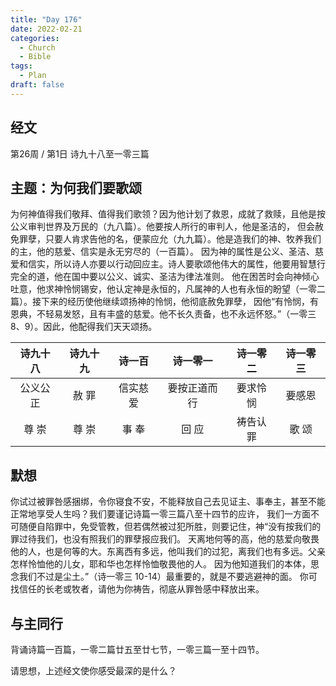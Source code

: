 ```yaml
---
title: "Day 176"
date: 2022-02-21
categories:
  - Church
  - Bible
tags:
  - Plan
draft: false
---
```


## 经文
第26周 / 第1日 诗九十八至一零三篇

## 主题：为何我们要歌颂
为何神值得我们敬拜、值得我们歌领？因为他计划了救恩，成就了救赎，且他是按公义审判世界及万民的（九八篇）。他要按人所行的审判人，他是圣洁的，
但会赦免罪孽，只要人肯求告他的名，便蒙应允（九九篇）。他是造我们的神、牧养我们的主，他的慈爱、信实是永无穷尽的（一百篇）。
因为神的属性是公义、圣洁、慈爱和信实，所以诗人亦要以行动回应主。诗人要歌颂他伟大的属性，他要用智慧行完全的道，他在国中要以公义、诚实、圣洁为律法准则。
他在困苦时会向神倾心吐意，他求神怜悯锡安，他认定神是永恒的，凡属神的人也有永恒的盼望（一零二篇）。接下来的经历使他继续颂扬神的怜悯，他彻底赦免罪孽，
因他“有怜悯，有恩典，不轻易发怒，且有丰盛的慈爱。他不长久责备，也不永远怀怒。”（一零三   8、9）。因此，他配得我们天天颂扬。

|  诗九十八  |  诗九十九  |  诗一百   |   诗一零一   |  诗一零二  |  诗一零三  |
|:------:|:------:|:------:|:--------:|:------:|:------:|
|  公义公正  |  赦 罪   |  信实慈爱  |  要按正道而行  |  要求怜悯  |  要感恩   |
|  尊 崇   |  尊 崇   |  事 奉   |   回 应    |  祷告认罪  |  歌 颂   |

## 默想
你试过被罪咎感捆绑，令你寝食不安，不能释放自己去见证主、事奉主，甚至不能正常地享受人生吗？我们要谨记诗篇一零三篇八至十四节的应许，
我们一方面不可随便自陷罪中，免受管教，但若偶然被过犯所胜，则要记住，神“没有按我们的罪过待我们，也没有照我们的罪孽报应我们。
天离地何等的高，他的慈爱向敬畏他的人，也是何等的大。东离西有多远，他叫我们的过犯，离我们也有多远。父亲怎样怜恤他的儿女，耶和华也怎样怜恤敬畏他的人。
因为他知道我们的本体，思念我们不过是尘土。”（诗一零三  10-14）最重要的，就是不要逃避神的面。
你可找信任的长老或牧者，请他为你祷告，彻底从罪咎感中释放出来。

## 与主同行
背诵诗篇一百篇，一零二篇廿五至廿七节，一零三篇一至十四节。

请思想，上述经文使你感受最深的是什么？


[comment]: <> (## 附录)

